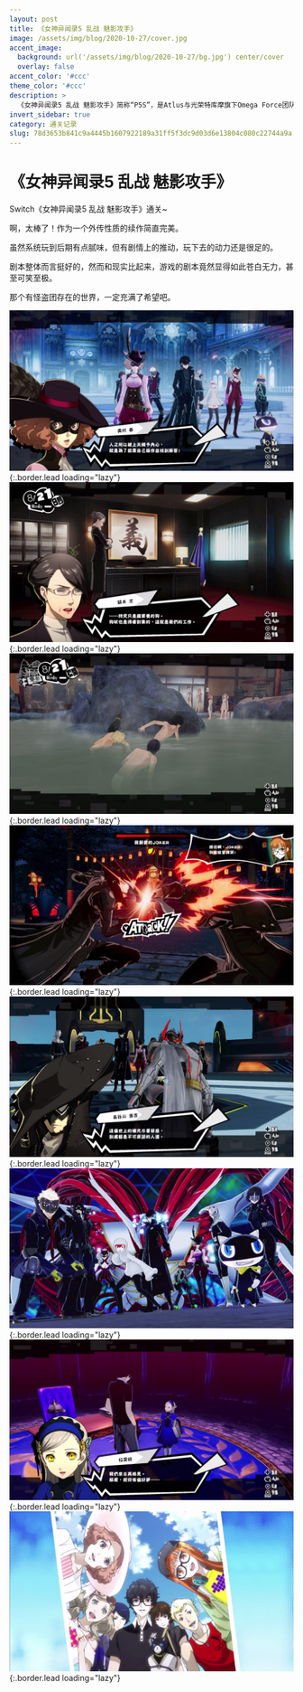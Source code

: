 ```yaml
---
layout: post
title: 《女神异闻录5 乱战 魅影攻手》
image: /assets/img/blog/2020-10-27/cover.jpg
accent_image: 
  background: url('/assets/img/blog/2020-10-27/bg.jpg') center/cover
  overlay: false
accent_color: '#ccc'
theme_color: '#ccc'
description: >
  《女神异闻录5 乱战 魅影攻手》简称“P5S”，是Atlus与光荣特库摩旗下Omega Force团队合作开发的动作角色扮演游戏，作为《女神异闻录5》的延伸续作，其战斗系统袭承无双系列的动作风格，对来自《女神异闻录5》的角色扮演系统则予以简化，如移除了经营角色间日常社交的好感度系统。 
invert_sidebar: true
category: 通关记录
slug: 78d3653b841c9a4445b1607922189a31ff5f3dc9d03d6e13804c080c22744a9a
---
```


# 《女神异闻录5 乱战 魅影攻手》

Switch《女神异闻录5 乱战 魅影攻手》通关~

啊，太棒了！作为一个外传性质的续作简直完美。

虽然系统玩到后期有点腻味，但有剧情上的推动，玩下去的动力还是很足的。

剧本整体而言挺好的，然而和现实比起来，游戏的剧本竟然显得如此苍白无力，甚至可笑至极。

那个有怪盗团存在的世界，一定充满了希望吧。


![](/assets/img/blog/2020-10-27/1.jpg){:.border.lead loading="lazy"}
![](/assets/img/blog/2020-10-27/2.jpg){:.border.lead loading="lazy"}
![](/assets/img/blog/2020-10-27/3.jpg){:.border.lead loading="lazy"}
![](/assets/img/blog/2020-10-27/4.jpg){:.border.lead loading="lazy"}
![](/assets/img/blog/2020-10-27/5.jpg){:.border.lead loading="lazy"}
![](/assets/img/blog/2020-10-27/6.jpg){:.border.lead loading="lazy"}
![](/assets/img/blog/2020-10-27/7.jpg){:.border.lead loading="lazy"}
![](/assets/img/blog/2020-10-27/8.jpg){:.border.lead loading="lazy"}